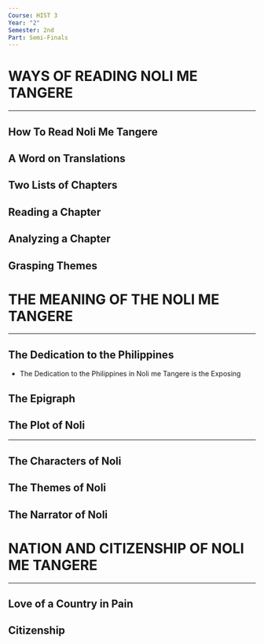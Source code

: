 ```yaml
---
Course: HIST 3
Year: "2"
Semester: 2nd
Part: Semi-Finals
---
```

# WAYS OF READING NOLI ME TANGERE
---
## How To Read Noli Me Tangere
## A Word on Translations
## Two Lists of Chapters
## Reading a Chapter
## Analyzing a Chapter
## Grasping Themes

# THE MEANING OF THE NOLI ME TANGERE
---
## The Dedication to the Philippines
- The Dedication to the Philippines in Noli me Tangere is the Exposing
## The Epigraph
## The Plot of Noli
---
## The Characters of Noli
## The Themes of Noli
## The Narrator of Noli

# NATION AND CITIZENSHIP OF NOLI ME TANGERE
---
## Love of a Country in Pain
## Citizenship
